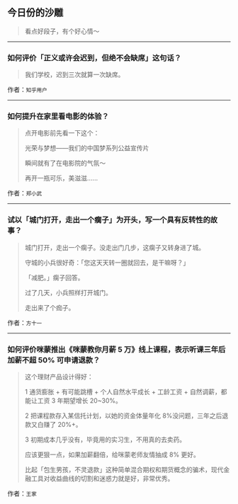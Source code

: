 ## 今日份的沙雕

> 看点好段子，有个好心情～


 
---

### 如何评价「正义或许会迟到，但绝不会缺席」这句话？

> 我们学校，迟到三次就算一次缺席。


作者：`知乎用户`

---

### 如何提升在家里看电影的体验？

> 点开电影前先看一下这个：
> 
> 光荣与梦想——我们的中国梦系列公益宣传片
> 
> 瞬间就有了在电影院的气氛～
> 
> 再开一瓶可乐，美滋滋……


作者：`郑小武`

---

### 试以「城门打开，走出一个瘸子」为开头，写一个具有反转性的故事？

> 城门打开，走出一个瘸子。没走出门几步，这瘸子又转身进了城。
> 
> 守城的小兵很好奇：「您这天天转一圈就回去，是干嘛呀？」
> 
> 「减肥。」瘸子回答。
> 
> 过了几天，小兵照样打开城门。
> 
> 走出来了个痂子。


作者：`方十一`

---

### 如何评价咪蒙推出《咪蒙教你月薪 5 万》线上课程，表示听课三年后加薪不超 50% 可申请退款？

> 这个理财产品设计得好：
> 
> 1 通货膨胀 + 有可能跳槽 + 个人自然水平成长 + 工龄工资 + 自然调薪，都能让工资 3 年期望增长 20~30%。
> 
> 2 把课程款存入某信托计划，以她的资金体量年化 8%没问题，三年之后退款又白赚了 20%+。
> 
> 3 初期成本几乎没有，毕竟用的实习生，不用真的去卖药。
> 
> 应该更狠一点，如果加薪翻倍，给咪蒙老师友情抽成 8% 更好。
> 
> 比起「包生男孩，不灵退款」这种简单混合期权和期货概念的骗术，现代金融工具对收益曲线的切割和迷惑力就是好，非常优秀。


作者：`王家`